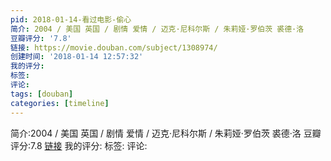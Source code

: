 ```yaml
---
pid: 2018-01-14-看过电影-偷心
简介: 2004 / 美国 英国 / 剧情 爱情 / 迈克·尼科尔斯 / 朱莉娅·罗伯茨 裘德·洛
豆瓣评分: '7.8'
链接: https://movie.douban.com/subject/1308974/
创建时间: '2018-01-14 12:57:32'
我的评分:
标签:
评论:
tags: [douban]
categories: [timeline]
---
```

简介:2004 / 美国 英国 / 剧情 爱情 / 迈克·尼科尔斯 / 朱莉娅·罗伯茨 裘德·洛
豆瓣评分:7.8
[链接](https://movie.douban.com/subject/1308974/)
我的评分:
标签:
评论:
